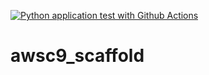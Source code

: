 [![Python application test with Github Actions](https://github.com/syuniGo/awsc9_scaffold/actions/workflows/main.yml/badge.svg)](https://github.com/syuniGo/awsc9_scaffold/actions/workflows/main.yml)

# awsc9_scaffold
